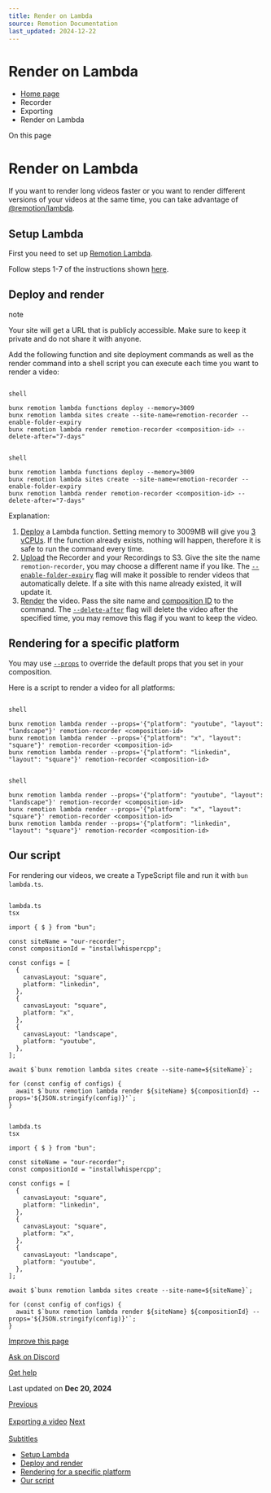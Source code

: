 ```yaml
---
title: Render on Lambda
source: Remotion Documentation
last_updated: 2024-12-22
---
```


# Render on Lambda

- [Home page](/)
- Recorder
- Exporting
- Render on Lambda

On this page

# Render on Lambda

If you want to render long videos faster or you want to render different versions of your videos at the same time, you can take advantage of [@remotion/lambda](/docs/lambda).

## Setup Lambda [​](\#setup-lambda "Direct link to Setup Lambda")

First you need to set up [Remotion Lambda](/docs/lambda).

Follow steps 1-7 of the instructions shown [here](/docs/lambda/setup).

## Deploy and render [​](\#deploy-and-render "Direct link to Deploy and render")

note

Your site will get a URL that is publicly accessible. Make sure to keep it private and do not share it with anyone.

Add the following function and site deployment commands as well as the render command into a shell script you can execute each time you want to render a video:

```

shell

bunx remotion lambda functions deploy --memory=3009
bunx remotion lambda sites create --site-name=remotion-recorder --enable-folder-expiry
bunx remotion lambda render remotion-recorder <composition-id> --delete-after="7-days"
```

```

shell

bunx remotion lambda functions deploy --memory=3009
bunx remotion lambda sites create --site-name=remotion-recorder --enable-folder-expiry
bunx remotion lambda render remotion-recorder <composition-id> --delete-after="7-days"
```

Explanation:

1. [Deploy](/docs/lambda/cli/functions#deploy) a Lambda function. Setting memory to 3009MB will give you [3 vCPUs](/docs/lambda/runtime#core-count--vcpus). If the function already exists, nothing will happen, therefore it is safe to run the command every time.
2. [Upload](/docs/lambda/cli/sites#create) the Recorder and your Recordings to S3. Give the site the name `remotion-recorder`, you may choose a different name if you like. The [`--enable-folder-expiry`](/docs/lambda/cli/sites#--enable-folder-expiry) flag will make it possible to render videos that automatically delete. If a site with this name already existed, it will update it.
3. [Render](/docs/lambda/cli/render) the video. Pass the site name and [composition ID](/docs/terminology/composition#composition-id) to the command. The [`--delete-after`](/docs/lambda/cli/render#--delete-after) flag will delete the video after the specified time, you may remove this flag if you want to keep the video.

## Rendering for a specific platform [​](\#rendering-for-a-specific-platform "Direct link to Rendering for a specific platform")

You may use [`--props`](/docs/lambda/cli/render#--props) to override the default props that you set in your composition.

Here is a script to render a video for all platforms:

```

shell

bunx remotion lambda render --props='{"platform": "youtube", "layout": "landscape"}' remotion-recorder <composition-id>
bunx remotion lambda render --props='{"platform": "x", "layout": "square"}' remotion-recorder <composition-id>
bunx remotion lambda render --props='{"platform": "linkedin", "layout": "square"}' remotion-recorder <composition-id>
```

```

shell

bunx remotion lambda render --props='{"platform": "youtube", "layout": "landscape"}' remotion-recorder <composition-id>
bunx remotion lambda render --props='{"platform": "x", "layout": "square"}' remotion-recorder <composition-id>
bunx remotion lambda render --props='{"platform": "linkedin", "layout": "square"}' remotion-recorder <composition-id>
```

## Our script [​](\#our-script "Direct link to Our script")

For rendering our videos, we create a TypeScript file and run it with `bun lambda.ts`.

```

lambda.ts
tsx

import { $ } from "bun";

const siteName = "our-recorder";
const compositionId = "installwhispercpp";

const configs = [
  {
    canvasLayout: "square",
    platform: "linkedin",
  },
  {
    canvasLayout: "square",
    platform: "x",
  },
  {
    canvasLayout: "landscape",
    platform: "youtube",
  },
];

await $`bunx remotion lambda sites create --site-name=${siteName}`;

for (const config of configs) {
  await $`bunx remotion lambda render ${siteName} ${compositionId} --props='${JSON.stringify(config)}'`;
}
```

```

lambda.ts
tsx

import { $ } from "bun";

const siteName = "our-recorder";
const compositionId = "installwhispercpp";

const configs = [
  {
    canvasLayout: "square",
    platform: "linkedin",
  },
  {
    canvasLayout: "square",
    platform: "x",
  },
  {
    canvasLayout: "landscape",
    platform: "youtube",
  },
];

await $`bunx remotion lambda sites create --site-name=${siteName}`;

for (const config of configs) {
  await $`bunx remotion lambda render ${siteName} ${compositionId} --props='${JSON.stringify(config)}'`;
}
```

[Improve this page](https://github.com/remotion-dev/remotion/edit/main/packages/docs/docs/recorder/lambda-rendering.mdx)

[Ask on Discord](https://remotion.dev/discord)

[Get help](/docs/get-help)

Last updated on **Dec 20, 2024**

[Previous\
\
Exporting a video](/docs/recorder/exporting) [Next\
\
Subtitles](/docs/recorder/exporting-subtitles)

- [Setup Lambda](#setup-lambda)
- [Deploy and render](#deploy-and-render)
- [Rendering for a specific platform](#rendering-for-a-specific-platform)
- [Our script](#our-script)
